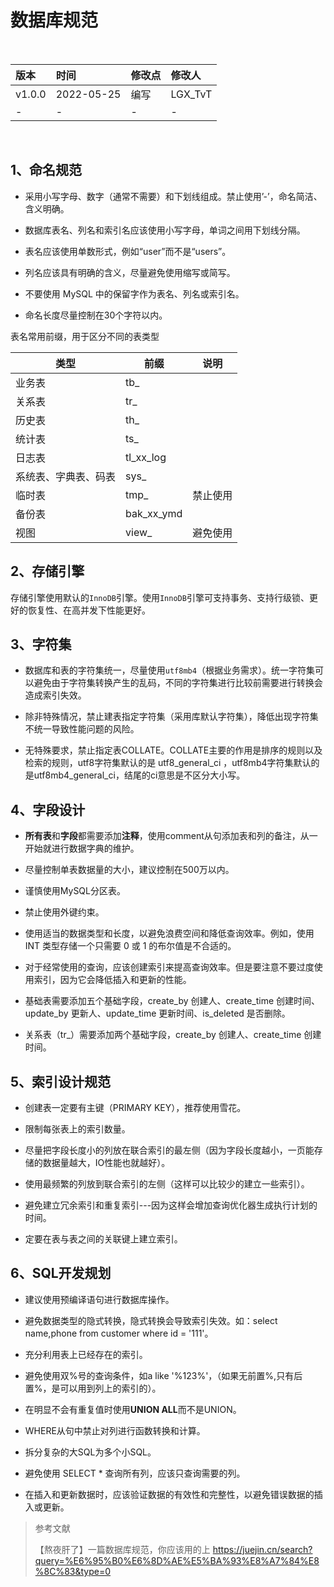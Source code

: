 # 数据库规范

<br/>

| 版本   | 时间       | 修改点 | 修改人  |
| :----- | :--------- | :----- | :------ |
| v1.0.0 | 2022-05-25 | 编写   | LGX_TvT |
| -      | -          | -      | -       |

<br/>

## 1、命名规范

- 采用小写字母、数字（通常不需要）和下划线组成。禁止使用’-’，命名简洁、含义明确。

- 数据库表名、列名和索引名应该使用小写字母，单词之间用下划线分隔。

- 表名应该使用单数形式，例如“user”而不是“users”。

- 列名应该具有明确的含义，尽量避免使用缩写或简写。

- 不要使用 MySQL 中的保留字作为表名、列名或索引名。

- 命名长度尽量控制在30个字符以内。



表名常用前缀，用于区分不同的表类型

| 类型                 | 前缀       | 说明     |
| -------------------- | ---------- | -------- |
| 业务表               | tb_        |          |
| 关系表               | tr_        |          |
| 历史表               | th_        |          |
| 统计表               | ts_        |          |
| 日志表               | tl_xx_log  |          |
| 系统表、字典表、码表 | sys_       |          |
| 临时表               | tmp_       | 禁止使用 |
| 备份表               | bak_xx_ymd |          |
| 视图                 | view_      | 避免使用 |



## 2、存储引擎

存储引擎使用默认的`InnoDB`引擎。使用`InnoDB`引擎可支持事务、支持行级锁、更好的恢复性、在高并发下性能更好。



## 3、字符集

- 数据库和表的字符集统一，尽量使用`utf8mb4`（根据业务需求）。统一字符集可以避免由于字符集转换产生的乱码，不同的字符集进行比较前需要进行转换会造成索引失效。

- 除非特殊情况，禁止建表指定字符集（采用库默认字符集），降低出现字符集不统一导致性能问题的风险。

- 无特殊要求，禁止指定表COLLATE。COLLATE主要的作用是排序的规则以及检索的规则，utf8字符集默认的是 utf8_general_ci ，utf8mb4字符集默认的是utf8mb4_general_ci，结尾的ci意思是不区分大小写。



## 4、字段设计

- **所有表**和**字段**都需要添加**注释**，使用comment从句添加表和列的备注，从一开始就进行数据字典的维护。

- 尽量控制单表数据量的大小，建议控制在500万以内。

- 谨慎使用MySQL分区表。

- 禁止使用外键约束。

- 使用适当的数据类型和长度，以避免浪费空间和降低查询效率。例如，使用 INT 类型存储一个只需要 0 或 1 的布尔值是不合适的。

- 对于经常使用的查询，应该创建索引来提高查询效率。但是要注意不要过度使用索引，因为它会降低插入和更新的性能。

- 基础表需要添加五个基础字段，create_by 创建人、create_time 创建时间、update_by 更新人、update_time 更新时间、is_deleted 是否删除。

- 关系表（tr_）需要添加两个基础字段，create_by 创建人、create_time 创建时间。



## 5、索引设计规范

- 创建表一定要有主键（PRIMARY KEY），推荐使用雪花。

- 限制每张表上的索引数量。

- 尽量把字段长度小的列放在联合索引的最左侧（因为字段长度越小，一页能存储的数据量越大，IO性能也就越好）。

- 使用最频繁的列放到联合索引的左侧（这样可以比较少的建立一些索引）。

- 避免建立冗余索引和重复索引---因为这样会增加查询优化器生成执行计划的时间。

- 定要在表与表之间的关联键上建立索引。



## 6、SQL开发规划

- 建议使用预编译语句进行数据库操作。

- 避免数据类型的隐式转换，隐式转换会导致索引失效。如：select name,phone from customer where id = '111'。

- 充分利用表上已经存在的索引。

- 避免使用双%号的查询条件，如a like '%123%'，（如果无前置%,只有后置%，是可以用到列上的索引的）。

- 在明显不会有重复值时使用**UNION ALL**而不是UNION。

- WHERE从句中禁止对列进行函数转换和计算。

- 拆分复杂的大SQL为多个小SQL。

- 避免使用 SELECT * 查询所有列，应该只查询需要的列。

- 在插入和更新数据时，应该验证数据的有效性和完整性，以避免错误数据的插入或更新。





> 参考文献
>
> 【熬夜肝了】一篇数据库规范，你应该用的上 https://juejin.cn/search?query=%E6%95%B0%E6%8D%AE%E5%BA%93%E8%A7%84%E8%8C%83&type=0